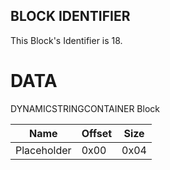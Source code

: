 ## BLOCK IDENTIFIER
This Block's Identifier is 18.
# DATA
DYNAMICSTRINGCONTAINER Block

| Name | Offset | Size |
|--------|---------|------
| Placeholder | 0x00 | 0x04 |
